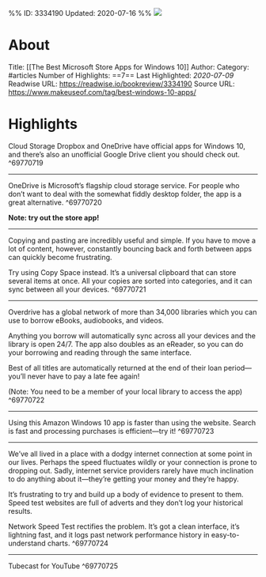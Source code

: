 %%
ID: 3334190
Updated: 2020-07-16
%%
![](https://readwise-assets.s3.amazonaws.com/static/images/article1.be68295a7e40.png)

# About
Title: [[The Best Microsoft Store Apps for Windows 10]]
Author: 
Category: #articles
Number of Highlights: ==7==
Last Highlighted: *2020-07-09*
Readwise URL: https://readwise.io/bookreview/3334190
Source URL: https://www.makeuseof.com/tag/best-windows-10-apps/


# Highlights 
Cloud Storage
Dropbox and OneDrive have official apps for Windows 10, and there’s also an unofficial Google Drive client you should check out.  ^69770719

---

OneDrive is Microsoft’s flagship cloud storage service. For people who don’t want to deal with the somewhat fiddly desktop folder, the app is a great alternative.  ^69770720

**Note: try out the store app!**

---

Copying and pasting are incredibly useful and simple. If you have to move a lot of content, however, constantly bouncing back and forth between apps can quickly become frustrating.

Try using Copy Space instead. It’s a universal clipboard that can store several items at once. All your copies are sorted into categories, and it can sync between all your devices.  ^69770721

---

Overdrive has a global network of more than 34,000 libraries which you can use to borrow eBooks, audiobooks, and videos.

Anything you borrow will automatically sync across all your devices and the library is open 24/7. The app also doubles as an eReader, so you can do your borrowing and reading through the same interface.

Best of all titles are automatically returned at the end of their loan period—you’ll never have to pay a late fee again!

(Note: You need to be a member of your local library to access the app)  ^69770722

---

Using this Amazon Windows 10 app is faster than using the website. Search is fast and processing purchases is efficient—try it!  ^69770723

---

We’ve all lived in a place with a dodgy internet connection at some point in our lives. Perhaps the speed fluctuates wildly or your connection is prone to dropping out. Sadly, internet service providers rarely have much inclination to do anything about it—they’re getting your money and they’re happy.

It’s frustrating to try and build up a body of evidence to present to them. Speed test websites are full of adverts and they don’t log your historical results.

Network Speed Test rectifies the problem. It’s got a clean interface, it’s lightning fast, and it logs past network performance history in easy-to-understand charts.  ^69770724

---

Tubecast for YouTube  ^69770725


